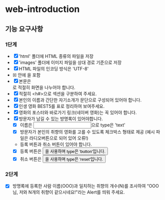 # web-introduction

## 기능 요구사항

### 1단계
- [x] 'html' 폴더에 HTML 종류의 파일을 저장  
- [x] 'images' 폴더에 이미지 파일을 상대 경로 기준으로 저장  
- [x] HTML 파일의 인코딩 방식은 'UTF-8'  
- [x] <head> 안에 <meta charset="utf-8">을 포함  
- [x] 본문은 <div>로 적절히 화면을 나누어야 합니다.
- [x] 적절히 <h#>으로 섹션을 구분하여 주세요.
- [x] 본인의 이름과 간단한 자기소개가 문단으로 구성되어 있어야 합니다.
- [x] 인생 영화 BEST5를 표로 정리하여 보여주세요.
- [x] 영화의 포스터와 바로가기 링크(네이버 영화)는 꼭 있어야 합니다.
- [x] 방문자가 남길 수 있는 방명록이 있어야합니다.
    - [x] 이름은 <input>으로 type은 'text'
    - [x] 방문자가 본인의 취향의 영화를 고를 수 있도록 체크박스 형태로 제공 (예시 파일은 라디오버튼으로 되어 있어 오류!)
    - 등록 버튼과 취소 버튼이 있어야 합니다.
    - [x] 등록 버튼은 <button>을 사용하며 type은 'button'입니다.
    - [x] 취소 버튼은 <button>을 사용하며 type은 'reset'입니다.

### 2단계

- [x] 방명록에 등록한 사람 이름(OOO)과 일치하는 취향의 개수(N)를 조사하여 “OOO님, 저와 N개의 취향이 같으시네요!"라는 Alert를 띄워 주세요.